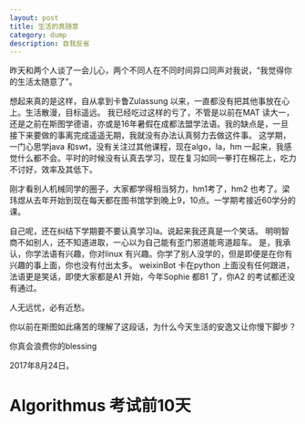 ```yaml
---
layout: post
title: 生活的真随意
category: dump
description: 自我反省
---
```


昨天和两个人谈了一会儿心，两个不同人在不同时间异口同声对我说，“我觉得你的生活太随意了”。

想起来真的是这样，自从拿到卡鲁Zulassung 以来，一直都没有把其他事放在心上。生活散漫，目标遥远。
我已经吃过这样的亏了，不管是以前在MAT 读大一，还是之前在斯图学德语，亦或是16年暑假在成都法盟学法语。我的缺点是，一旦接下来要做的事离完成遥遥无期，我就没有办法认真努力去做这件事。
这学期，一门心思学java 和swt，没有关注过其他课程，现在algo，la，hm 一起来，我感觉什么都不会。平时的时候没有认真去学习，现在复习如同一拳打在棉花上，吃力不讨好，效率及其低下。

刚才看别人机械同学的圈子，大家都学得相当努力，hm1考了，hm2 也考了。梁玮煜从去年开始到现在每天都在图书馆学到晚上9，10点。一学期考接近60学分的课。

自己呢，还在纠结下学期要不要认真学习la。说起来我还真是一个笑话。
明明智商不如别人，还不知道进取，一心以为自己能有歪门邪道能弯道超车。
是，我承认，你学法语有兴趣，你对linux 有兴趣。你学了别人没学的，但是即便是在你有兴趣的事上面，你也没有付出太多。
weixinBot 卡在python 上面没有任何跟进，法语更是笑话，即使大家都是A1 开始，今年Sophie 都B1 了，你A2 的考试都还没有通过。

人无远忧，必有近愁。

你以前在斯图如此痛苦的理解了这段话，为什么今天生活的安逸又让你慢下脚步？

你真会浪费你的blessing

2017年8月24日。



# Algorithmus 考试前10天
